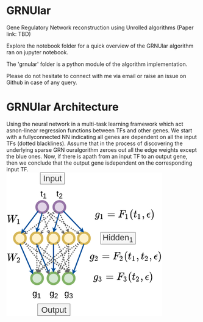 # GRNUlar
Gene Regulatory Network reconstruction using Unrolled algorithms  (Paper link: TBD)

Explore the notebook folder for a quick overview of the GRNUlar algorithm ran on jupyter notebook.  

The 'grnular' folder is a python module of the algorithm implementation.  

Please do not hesitate to connect with me via email or raise an issue on Github in case of any query.  

# GRNUlar Architecture  
Using the neural network in a multi-task learning framework which act asnon-linear regression functions between TFs and other genes. We start with a fullyconnected NN indicating all genes are dependent on all the input TFs (dotted blacklines).  Assume that in the process of discovering the underlying sparse GRN ouralgorithm zeroes out all the edge weights except the blue ones. Now, if there is apath from an input TF to an output gene, then we conclude that the output gene isdependent on the corresponding input TF.  
![architectureNN](https://github.com/Harshs27/GRNUlar/blob/master/architecture_images/grnular_architecture1.png)

